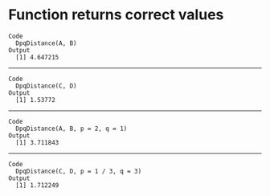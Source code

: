 # Function returns correct values

    Code
      DpqDistance(A, B)
    Output
      [1] 4.647215

---

    Code
      DpqDistance(C, D)
    Output
      [1] 1.53772

---

    Code
      DpqDistance(A, B, p = 2, q = 1)
    Output
      [1] 3.711843

---

    Code
      DpqDistance(C, D, p = 1 / 3, q = 3)
    Output
      [1] 1.712249

